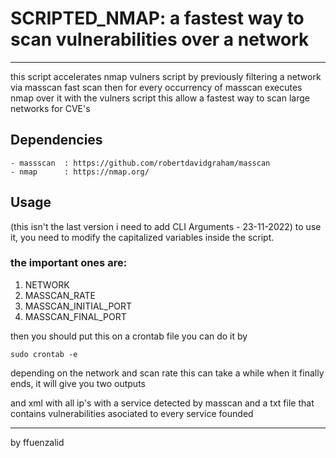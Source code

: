 # SCRIPTED_NMAP: a fastest way to scan vulnerabilities over a network
---------------------------------------------------------------------

this script accelerates nmap vulners script by previously filtering a network via masscan fast scan
then for every occurrency of masscan executes nmap over it with the vulners script
this allow a fastest way to scan large networks for CVE's

## Dependencies

    - massscan  : https://github.com/robertdavidgraham/masscan
    - nmap      : https://nmap.org/


## Usage

(this isn't the last version i need to add CLI Arguments - 23-11-2022)
to use it, you need to modify the capitalized variables inside the script.

### the important ones are:

1. NETWORK
2. MASSCAN_RATE
3. MASSCAN_INITIAL_PORT
4. MASSCAN_FINAL_PORT

then you should put this on a crontab file
you can do it by

```sudo crontab -e```

depending on the network and scan rate this can take a while
when it finally ends, it will give you two outputs

and xml with all ip's with a service detected by masscan
and a txt file that contains vulnerabilities asociated to every service founded

---------------------------------------------------------------------
by ffuenzalid